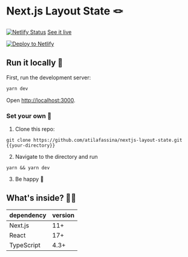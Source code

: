 # Next.js Layout State 🪢

[![Netlify Status](https://api.netlify.com/api/v1/badges/79e6c5eb-0508-4d17-a335-55739f25fb67/deploy-status)](https://app.netlify.com/sites/nextjs-layout-state/deploys)
[See it live](https://nextjs-layout-state.netlify.app)

[![Deploy to Netlify](https://www.netlify.com/img/deploy/button.svg)](https://app.netlify.com/start/deploy?repository=https://github.com/atilafassina/nextjs-layout-state)

## Run it locally 🏡

First, run the development server:

```sh
yarn dev
```

Open [http://localhost:3000](http://localhost:3000).

### Set your own 🧭

1. Clone this repo:

```
git clone https://github.com/atilafassina/nextjs-layout-state.git {{your-directory}}
```

2. Navigate to the directory and run

```
yarn && yarn dev
```

3. Be happy 🚀

## What's inside? 👩‍🔧

| dependency | version |
| ---------- | ------- |
| Next.js    | 11+     |
| React      | 17+     |
| TypeScript | 4.3+    |
